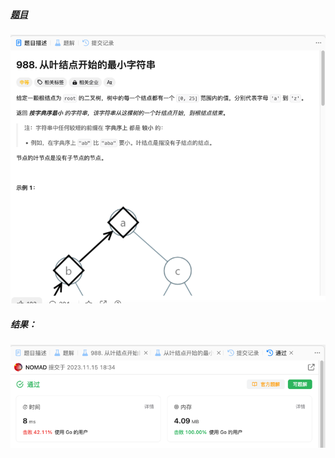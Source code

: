 ##### [题目](https://leetcode.cn/problems/smallest-string-starting-from-leaf/description/)
![pic](img.png)
##### 结果：
![pic](result.png)